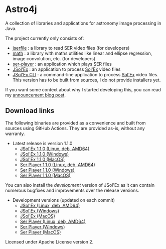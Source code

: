 # Astro4j

A collection of libraries and applications for astronomy image processing in Java.

The project currently only consists of:

- [jserfile](jserfile/) : a library to read SER video files (for developers)
- [math](math/) : a library with maths utilities like linear and ellipse regression, image convolution, etc. (for developers)
- [ser-player](ser-player/) : an application which plays SER files
- [JSol'Ex](jsolex) : an application to process [Sol'Ex](http://www.astrosurf.com/solex/) video files
- [JSol'Ex CLI](jsolex-cli) : a command-line application to process [Sol'Ex](http://www.astrosurf.com/solex/) video files. This version has to be built from sources, I do not provide installers yet.

If you want some context about why I started developing this, you can read my [announcement blog post](https://melix.github.io/blog/2023/04-22-introducing-astro4j.html).

## Download links

The following binaries are provided as a convenience and built from sources using GitHub Actions.
They are provided as-is, without any warranty.

- Latest release is version 1.1.0
  - [JSol'Ex 1.1.0 (Linux, deb, AMD64)](https://jsolex.s3.eu-west-3.amazonaws.com/jsolex-ubuntu-latest/jsolex_1.1.0-1_amd64.deb)
  - [JSol'Ex 1.1.0 (Windows)](https://jsolex.s3.eu-west-3.amazonaws.com/jsolex-windows-latest/jsolex-1.1.0.msi)
  - [JSol'Ex 1.1.0 (MacOS)](https://jsolex.s3.eu-west-3.amazonaws.com/jsolex-macos-latest/jsolex-1.1.0.pkg)
  - [Ser Player 1.1.0 (Linux, deb, AMD64)](https://jsolex.s3.eu-west-3.amazonaws.com/ser-player-ubuntu-latest/ser-player_1.1.0-1_amd64.deb)
  - [Ser Player 1.1.0 (Windows)](https://jsolex.s3.eu-west-3.amazonaws.com/ser-player-windows-latest/ser-player-1.1.0.msi)
  - [Ser Player 1.1.0 (MacOS)](https://jsolex.s3.eu-west-3.amazonaws.com/ser-player-macos-latest/ser-player-1.1.0.pkg)

You can also install the _development_ version of JSol'Ex as it can contain numerous bugfixes and improvements over the release versions.

- Development versions (updated on each commit)
  - [JSol'Ex (Linux, deb, AMD64)](https://jsolex.s3.eu-west-3.amazonaws.com/jsolex-ubuntu-latest/jsolex_1.1.1-SNAPSHOT-1_amd64.deb)
  - [JSol'Ex (Windows)](https://jsolex.s3.eu-west-3.amazonaws.com/jsolex-windows-latest/jsolex-1.1.1.msi)
  - [JSol'Ex (MacOS)](https://jsolex.s3.eu-west-3.amazonaws.com/jsolex-macos-latest/jsolex-1.1.1.pkg)
  - [Ser Player (Linux, deb, AMD64)](https://jsolex.s3.eu-west-3.amazonaws.com/ser-player-ubuntu-latest/ser-player_1.1.1-SNAPSHOT-1_amd64.deb)
  - [Ser Player (Windows)](https://jsolex.s3.eu-west-3.amazonaws.com/ser-player-windows-latest/ser-player-1.1.1.msi)
  - [Ser Player (MacOS)](https://jsolex.s3.eu-west-3.amazonaws.com/ser-player-macos-latest/ser-player-1.1.1.pkg)


Licensed under Apache License version 2.
